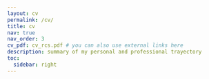 ```yaml
---
layout: cv
permalink: /cv/
title: cv
nav: true
nav_order: 3
cv_pdf: cv_rcs.pdf # you can also use external links here
description: summary of my personal and professional trayectory
toc:
  sidebar: right
---
```

